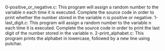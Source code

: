0-positive_or_negative.c: This program will assign a random number to the variable n each time it is executed. Complete the source code in order to print whether the number stored in the variable n is positive or negative.
1-last_digit.c: This program will assign a random number to the variable n each time it is executed. Complete the source code in order to print the last digit of the number stored in the variable n.
2-print_alphabet.c: This program prints the alphabet in lowercase, followed by a new line using putchar.

